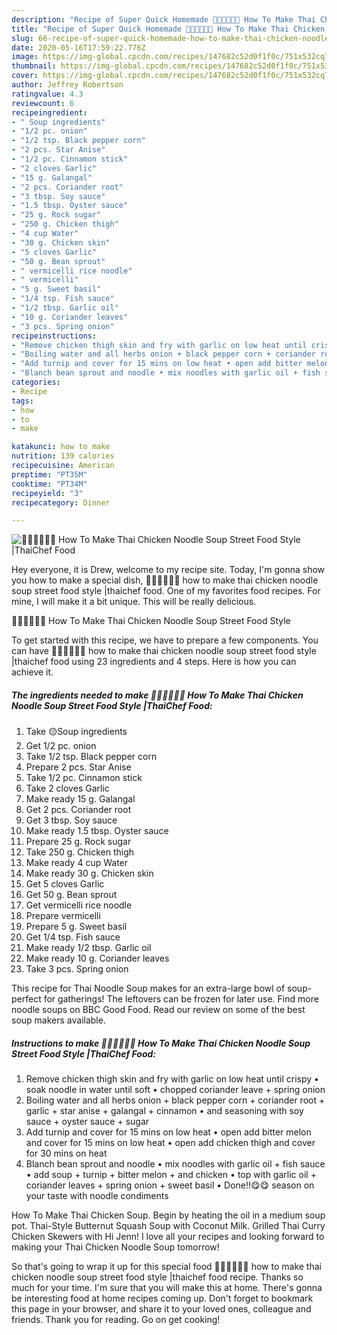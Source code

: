 ```yaml
---
description: "Recipe of Super Quick Homemade 🧑🏽‍🍳🧑🏼‍🍳 How To Make Thai Chicken Noodle Soup Street Food Style |ThaiChef Food"
title: "Recipe of Super Quick Homemade 🧑🏽‍🍳🧑🏼‍🍳 How To Make Thai Chicken Noodle Soup Street Food Style |ThaiChef Food"
slug: 66-recipe-of-super-quick-homemade-how-to-make-thai-chicken-noodle-soup-street-food-style-thaichef-food
date: 2020-05-16T17:59:22.776Z
image: https://img-global.cpcdn.com/recipes/147682c52d0f1f0c/751x532cq70/🧑🏽🍳🧑🏼🍳-how-to-make-thai-chicken-noodle-soup-street-food-style-thaichef-food-recipe-main-photo.jpg
thumbnail: https://img-global.cpcdn.com/recipes/147682c52d0f1f0c/751x532cq70/🧑🏽🍳🧑🏼🍳-how-to-make-thai-chicken-noodle-soup-street-food-style-thaichef-food-recipe-main-photo.jpg
cover: https://img-global.cpcdn.com/recipes/147682c52d0f1f0c/751x532cq70/🧑🏽🍳🧑🏼🍳-how-to-make-thai-chicken-noodle-soup-street-food-style-thaichef-food-recipe-main-photo.jpg
author: Jeffrey Robertson
ratingvalue: 4.3
reviewcount: 6
recipeingredient:
- " Soup ingredients"
- "1/2 pc. onion"
- "1/2 tsp. Black pepper corn"
- "2 pcs. Star Anise"
- "1/2 pc. Cinnamon stick"
- "2 cloves Garlic"
- "15 g. Galangal"
- "2 pcs. Coriander root"
- "3 tbsp. Soy sauce"
- "1.5 tbsp. Oyster sauce"
- "25 g. Rock sugar"
- "250 g. Chicken thigh"
- "4 cup Water"
- "30 g. Chicken skin"
- "5 cloves Garlic"
- "50 g. Bean sprout"
- " vermicelli rice noodle"
- " vermicelli"
- "5 g. Sweet basil"
- "1/4 tsp. Fish sauce"
- "1/2 tbsp. Garlic oil"
- "10 g. Coriander leaves"
- "3 pcs. Spring onion"
recipeinstructions:
- "Remove chicken thigh skin and fry with garlic on low heat until crispy • soak noodle in water until soft • chopped coriander leave + spring onion"
- "Boiling water and all herbs onion + black pepper corn + coriander root + garlic + star anise + galangal + cinnamon • and seasoning with soy sauce + oyster sauce + sugar"
- "Add turnip and cover for 15 mins on low heat • open add bitter melon and cover for 15 mins on low heat • open add chicken thigh and cover for 30 mins on heat"
- "Blanch bean sprout and noodle • mix noodles with garlic oil + fish sauce • add soup + turnip + bitter melon + and chicken • top with garlic oil + coriander leaves + spring onion + sweet basil • Done!!😋😋 season on your taste with noodle condiments"
categories:
- Recipe
tags:
- how
- to
- make

katakunci: how to make 
nutrition: 139 calories
recipecuisine: American
preptime: "PT35M"
cooktime: "PT34M"
recipeyield: "3"
recipecategory: Dinner

---
```



![🧑🏽‍🍳🧑🏼‍🍳 How To Make Thai Chicken Noodle Soup Street Food Style |ThaiChef Food](https://img-global.cpcdn.com/recipes/147682c52d0f1f0c/751x532cq70/🧑🏽🍳🧑🏼🍳-how-to-make-thai-chicken-noodle-soup-street-food-style-thaichef-food-recipe-main-photo.jpg)

Hey everyone, it is Drew, welcome to my recipe site. Today, I'm gonna show you how to make a special dish, 🧑🏽‍🍳🧑🏼‍🍳 how to make thai chicken noodle soup street food style |thaichef food. One of my favorites food recipes. For mine, I will make it a bit unique. This will be really delicious.

🧑🏽‍🍳🧑🏼‍🍳 How To Make Thai Chicken Noodle Soup Street Food Style 

To get started with this recipe, we have to prepare a few components. You can have 🧑🏽‍🍳🧑🏼‍🍳 how to make thai chicken noodle soup street food style |thaichef food using 23 ingredients and 4 steps. Here is how you can achieve it.

<!--inarticleads1-->

##### The ingredients needed to make 🧑🏽‍🍳🧑🏼‍🍳 How To Make Thai Chicken Noodle Soup Street Food Style |ThaiChef Food:

1. Take  🟡Soup ingredients
1. Get 1/2 pc. onion
1. Take 1/2 tsp. Black pepper corn
1. Prepare 2 pcs. Star Anise
1. Take 1/2 pc. Cinnamon stick
1. Take 2 cloves Garlic
1. Make ready 15 g. Galangal
1. Get 2 pcs. Coriander root
1. Get 3 tbsp. Soy sauce
1. Make ready 1.5 tbsp. Oyster sauce
1. Prepare 25 g. Rock sugar
1. Take 250 g. Chicken thigh
1. Make ready 4 cup Water
1. Make ready 30 g. Chicken skin
1. Get 5 cloves Garlic
1. Get 50 g. Bean sprout
1. Get  vermicelli rice noodle
1. Prepare  vermicelli
1. Prepare 5 g. Sweet basil
1. Get 1/4 tsp. Fish sauce
1. Make ready 1/2 tbsp. Garlic oil
1. Make ready 10 g. Coriander leaves
1. Take 3 pcs. Spring onion


This recipe for Thai Noodle Soup makes for an extra-large bowl of soup- perfect for gatherings! The leftovers can be frozen for later use. Find more noodle soups on BBC Good Food. Read our review on some of the best soup makers available. 

<!--inarticleads2-->

##### Instructions to make 🧑🏽‍🍳🧑🏼‍🍳 How To Make Thai Chicken Noodle Soup Street Food Style |ThaiChef Food:

1. Remove chicken thigh skin and fry with garlic on low heat until crispy • soak noodle in water until soft • chopped coriander leave + spring onion
1. Boiling water and all herbs onion + black pepper corn + coriander root + garlic + star anise + galangal + cinnamon • and seasoning with soy sauce + oyster sauce + sugar
1. Add turnip and cover for 15 mins on low heat • open add bitter melon and cover for 15 mins on low heat • open add chicken thigh and cover for 30 mins on heat
1. Blanch bean sprout and noodle • mix noodles with garlic oil + fish sauce • add soup + turnip + bitter melon + and chicken • top with garlic oil + coriander leaves + spring onion + sweet basil • Done!!😋😋 season on your taste with noodle condiments


How To Make Thai Chicken Soup. Begin by heating the oil in a medium soup pot. Thai-Style Butternut Squash Soup with Coconut Milk. Grilled Thai Curry Chicken Skewers with Hi Jenn! I love all your recipes and looking forward to making your Thai Chicken Noodle Soup tomorrow! 

So that's going to wrap it up for this special food 🧑🏽‍🍳🧑🏼‍🍳 how to make thai chicken noodle soup street food style |thaichef food recipe. Thanks so much for your time. I'm sure that you will make this at home. There's gonna be interesting food at home recipes coming up. Don't forget to bookmark this page in your browser, and share it to your loved ones, colleague and friends. Thank you for reading. Go on get cooking!
